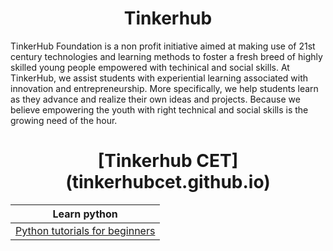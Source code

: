 <h1 align="center">Tinkerhub</h1>

TinkerHub Foundation is a non profit initiative aimed at making use of 21st century technologies and learning methods to foster a fresh breed of highly skilled young people empowered with techinical and social skills. At TinkerHub, we assist students with experiential learning associated with innovation and entrepreneurship. More specifically, we help students learn as they advance and realize their own ideas and projects. Because we believe empowering the youth with right technical and social skills is the growing need of the hour.

<h1 align="center"> [Tinkerhub CET](tinkerhubcet.github.io) </h1>


|Learn python |
|---          |
|[Python tutorials for beginners](Python_tutorials_for_beginners)|


